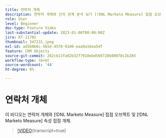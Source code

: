 ```yaml
---
title: 연락처 개체
description: 연락처 개체와 간의 관계 분석 보기 [!DNL Marketo Measure] 접점 오브젝트 및 [!DNL Marketo Measure] 속성 접점 개체.
role: User
level: Beginner
doc-type: Feature Video
last-substantial-update: 2023-01-06T00:00:00Z
jira: KT-11702
thumbnail: 347231.jpeg
exl-id: ad5b0b6c-5b5d-45f8-9106-eaa9a16ea54f
feature: CRM Objects
source-git-commit: 262cb13fa02b32f7918ebd569720b80078c2b28d
workflow-type: tm+mt
source-wordcount: '44'
ht-degree: 0%

---
```


# 연락처 개체

이 비디오는 연락처 개체와 [!DNL Marketo Measure] 접점 오브젝트 및 [!DNL Marketo Measure] 속성 접점 개체.

>[!VIDEO](https://video.tv.adobe.com/v/347231/?learn=on){transcript=true}
